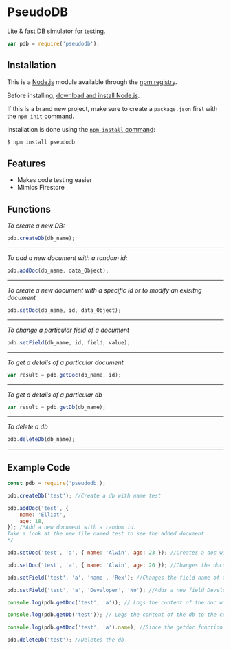 # PseudoDB

Lite & fast DB simulator for testing.

```js
var pdb = require('pseudodb');
```

## Installation

This is a [Node.js](https://nodejs.org/en/) module available through the
[npm registry](https://www.npmjs.com/).

Before installing, [download and install Node.js](https://nodejs.org/en/download/).

If this is a brand new project, make sure to create a `package.json` first with
the [`npm init` command](https://docs.npmjs.com/creating-a-package-json-file).

Installation is done using the
[`npm install` command](https://docs.npmjs.com/getting-started/installing-npm-packages-locally):

```bash
$ npm install pseudodb
```

## Features

- Makes code testing easier
- Mimics Firestore

## Functions

_To create a new DB:_

```js
pdb.createDb(db_name);
```

---

_To add a new document with a random id:_

```js
pdb.addDoc(db_name, data_Object);
```

---

_To create a new document with a specific id or to modify an exisitng document_

```js
pdb.setDoc(db_name, id, data_Object);
```

---

_To change a particular field of a document_

```js
pdb.setField(db_name, id, field, value);
```

---

_To get a details of a particular document_

```js
var result = pdb.getDoc(db_name, id);
```

---

_To get a details of a particular db_

```js
var result = pdb.getDb(db_name);
```

---

_To delete a db_

```js
pdb.deleteDb(db_name);
```

---

## Example Code

```js
const pdb = require('pseudodb');

pdb.createDb('test'); //Create a db with name test

pdb.addDoc('test', {
	name: 'Elliot',
	age: 18,
}); /*Add a new document with a random id.
Take a look at the new file named test to see the added document
*/

pdb.setDoc('test', 'a', { name: 'Alwin', age: 23 }); //Creates a doc with the id 'a' and stores the object

pdb.setDoc('test', 'a', { name: 'Alwin', age: 20 }); //Changes the document with the id a

pdb.setField('test', 'a', 'name', 'Rex'); //Changes the field name of the document with id a

pdb.setField('test', 'a', 'Developer', 'No'); //Adds a new field Developer

console.log(pdb.getDoc('test', 'a')); // Logs the content of the doc with id a to the console

console.log(pdb.getDb('test')); // Logs the content of the db to the console

console.log(pdb.getDoc('test', 'a').name); //Since the getdoc function returns an object, you can access the fields this way

pdb.deleteDb('test'); //Deletes the db
```
